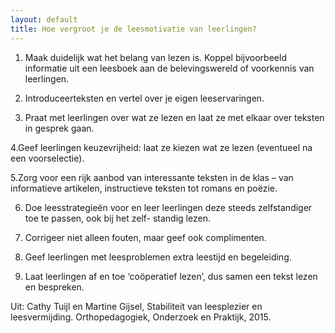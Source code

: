 ```yaml
---
layout: default
title: Hoe vergroot je de leesmotivatie van leerlingen?
---
```



1. Maak duidelijk wat het belang van lezen is. Koppel bijvoorbeeld informatie uit een leesboek aan de belevingswereld of voorkennis van leerlingen.

2. Introduceerteksten en vertel over je eigen leeservaringen.

3. Praat met leerlingen over wat ze lezen en laat ze met elkaar over teksten in gesprek gaan.

4.Geef leerlingen keuzevrijheid: laat ze kiezen wat ze lezen (eventueel na een voorselectie).

5.Zorg voor een rijk aanbod van interessante teksten
in de klas – van informatieve artikelen, instructieve
teksten tot romans en poëzie.

6. Doe leesstrategieën voor en leer leerlingen deze
steeds zelfstandiger toe te passen, ook bij het zelf-
standig lezen.

7. Corrigeer niet alleen fouten, maar geef ook complimenten.

8. Geef leerlingen met leesproblemen extra leestijd en begeleiding.

9. Laat leerlingen af en toe ‘coöperatief lezen’, dus samen een tekst
lezen en bespreken.

Uit: Cathy Tuijl en Martine Gijsel, Stabiliteit van
leesplezier en leesvermijding. Orthopedagogiek,
Onderzoek en Praktijk, 2015.
